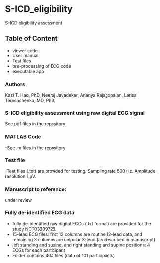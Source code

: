 # S-ICD_eligibility
S-ICD eligibility assessment

## Table of Content
   - viewer code 
   - User manual
   - Test files
   - pre-processing of ECG code
   - executable app


   
 ### Authors
Kazi T. Haq, PhD, Neeraj Javadekar, Ananya Rajagopalan, Larisa Tereshchenko, MD, PhD.

### S-ICD eligibility assessment using raw digital ECG signal

 See pdf files in the repository 
 
 ### MATLAB Code
-See .m files in the repository  


 
### Test file
-Test files (.txt) are provided for testing. Sampling rate 500 Hz. Amplitude resolution 1 µV.



 ### Manuscript to reference:
 under review
 
 
 ### Fully de-identified ECG data
 - fully de-identified raw digital ECGs (.txt format) are provided for the study NCT03209726.
 - 15-lead ECG files: first 12 columns are routine 12-lead data, and remaining 3 columns are unipolar 3-lead (as described in manuscript)
 - left standing and supine, and right standing and supine positions: 4 ECGs for each participant
 - Folder contains 404 files (data of 101 participants)
 
